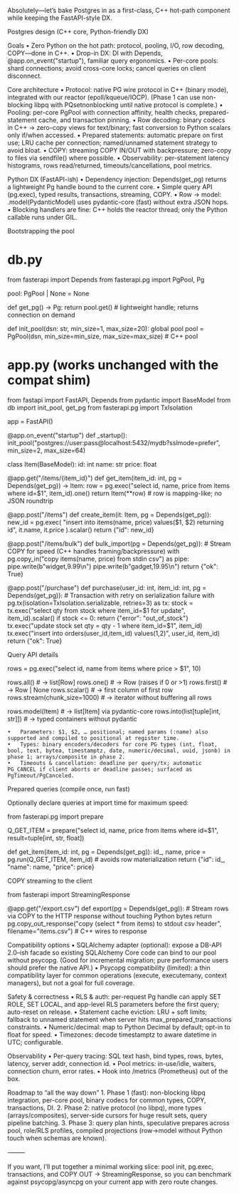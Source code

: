 Absolutely—let’s bake Postgres in as a first-class, C++ hot-path component while keeping the FastAPI-style DX.

Postgres design (C++ core, Python-friendly DX)

Goals
	•	Zero Python on the hot path: protocol, pooling, I/O, row decoding, COPY—done in C++.
	•	Drop-in DX: DI with Depends, @app.on_event("startup"), familiar query ergonomics.
	•	Per-core pools: shard connections; avoid cross-core locks; cancel queries on client disconnect.

Core architecture
	•	Protocol: native PG wire protocol in C++ (binary mode), integrated with our reactor (epoll/kqueue/IOCP). (Phase 1 can use non-blocking libpq with PQsetnonblocking until native protocol is complete.)
	•	Pooling: per-core PgPool with connection affinity, health checks, prepared-statement cache, and transaction pinning.
	•	Row decoding: binary codecs in C++ → zero-copy views for text/binary; fast conversion to Python scalars only if/when accessed.
	•	Prepared statements: automatic prepare on first use; LRU cache per connection; named/unnamed statement strategy to avoid bloat.
	•	COPY: streaming COPY IN/OUT with backpressure; zero-copy to files via sendfile() where possible.
	•	Observability: per-statement latency histograms, rows read/returned, timeouts/cancellations, pool metrics.

Python DX (FastAPI-ish)
	•	Dependency injection: Depends(get_pg) returns a lightweight Pg handle bound to the current core.
	•	Simple query API (pg.exec), typed results, transactions, streaming, COPY.
	•	Row → model: .model(PydanticModel) uses pydantic-core (fast) without extra JSON hops.
	•	Blocking handlers are fine: C++ holds the reactor thread; only the Python callable runs under GIL.

Bootstrapping the pool

# db.py
from fasterapi import Depends
from fasterapi.pg import PgPool, Pg

pool: PgPool | None = None

def get_pg() -> Pg:
    return pool.get()   # lightweight handle; returns connection on demand

def init_pool(dsn: str, min_size=1, max_size=20):
    global pool
    pool = PgPool(dsn, min_size=min_size, max_size=max_size)  # C++ pool

# app.py (works unchanged with the compat shim)
from fastapi import FastAPI, Depends
from pydantic import BaseModel
from db import init_pool, get_pg
from fasterapi.pg import TxIsolation

app = FastAPI()

@app.on_event("startup")
def _startup():
    init_pool("postgres://user:pass@localhost:5432/mydb?sslmode=prefer",
              min_size=2, max_size=64)

class Item(BaseModel):
    id: int
    name: str
    price: float

@app.get("/items/{item_id}")
def get_item(item_id: int, pg = Depends(get_pg)) -> Item:
    row = pg.exec("select id, name, price from items where id=$1", item_id).one()
    return Item(**row)  # row is mapping-like; no JSON roundtrip

@app.post("/items")
def create_item(it: Item, pg = Depends(get_pg)):
    new_id = pg.exec(
        "insert into items(name, price) values($1, $2) returning id",
        it.name, it.price
    ).scalar()
    return {"id": new_id}

@app.post("/items/bulk")
def bulk_import(pg = Depends(get_pg)):
    # Stream COPY for speed (C++ handles framing/backpressure)
    with pg.copy_in("copy items(name, price) from stdin csv") as pipe:
        pipe.write(b"widget,9.99\n")
        pipe.write(b"gadget,19.95\n")
    return {"ok": True}

@app.post("/purchase")
def purchase(user_id: int, item_id: int, pg = Depends(get_pg)):
    # Transaction with retry on serialization failure
    with pg.tx(isolation=TxIsolation.serializable, retries=3) as tx:
        stock = tx.exec("select qty from stock where item_id=$1 for update", item_id).scalar()
        if stock <= 0: return {"error": "out_of_stock"}
        tx.exec("update stock set qty = qty - 1 where item_id=$1", item_id)
        tx.exec("insert into orders(user_id,item_id) values($1,$2)", user_id, item_id)
    return {"ok": True}

Query API details

rows = pg.exec("select id, name from items where price > $1", 10)

rows.all()       # -> list[Row]
rows.one()       # -> Row (raises if 0 or >1)
rows.first()     # -> Row | None
rows.scalar()    # -> first column of first row
rows.stream(chunk_size=1000)  # -> iterator without buffering all rows

rows.model(Item)   # -> list[Item] via pydantic-core
rows.into(list[tuple[int, str]])  # -> typed containers without pydantic

	•	Parameters: $1, $2, … positional; named params (:name) also supported and compiled to positional at register time.
	•	Types: binary encoders/decoders for core PG types (int, float, bool, text, bytea, timestamptz, date, numeric/decimal, uuid, jsonb) in phase 1; arrays/composite in phase 2.
	•	Timeouts & cancellation: deadline per query/tx; automatic PG_CANCEL if client aborts or deadline passes; surfaced as PgTimeout/PgCanceled.

Prepared queries (compile once, run fast)

Optionally declare queries at import time for maximum speed:

from fasterapi.pg import prepare

Q_GET_ITEM = prepare("select id, name, price from items where id=$1",
                     result=tuple[int, str, float])

def get_item(item_id: int, pg = Depends(get_pg)):
    id_, name, price = pg.run(Q_GET_ITEM, item_id)  # avoids row materialization
    return {"id": id_, "name": name, "price": price}

COPY streaming to the client

from fasterapi import StreamingResponse

@app.get("/export.csv")
def export(pg = Depends(get_pg)):
    # Stream rows via COPY to the HTTP response without touching Python bytes
    return pg.copy_out_response("copy (select * from items) to stdout csv header",
                                filename="items.csv")  # C++ wires to response

Compatibility options
	•	SQLAlchemy adapter (optional): expose a DB-API 2.0–ish facade so existing SQLAlchemy Core code can bind to our pool without psycopg. (Good for incremental migration; pure performance users should prefer the native API.)
	•	Psycopg compatibility (limited): a thin compatibility layer for common operations (execute, executemany, context managers), but not a goal for full coverage.

Safety & correctness
	•	RLS & auth: per-request Pg handle can apply SET ROLE, SET LOCAL, and app-level RLS parameters before the first query; auto-reset on release.
	•	Statement cache eviction: LRU + soft limits; fallback to unnamed statement when server hits max_prepared_transactions constraints.
	•	Numeric/decimal: map to Python Decimal by default; opt-in to float for speed.
	•	Timezones: decode timestamptz to aware datetime in UTC; configurable.

Observability
	•	Per-query tracing: SQL text hash, bind types, rows, bytes, latency, server addr, connection id.
	•	Pool metrics: in-use/idle, waiters, connection churn, error rates.
	•	Hook into /metrics (Prometheus) out of the box.

Roadmap to “all the way down”
	1.	Phase 1 (fast): non-blocking libpq integration, per-core pool, binary codecs for common types, COPY, transactions, DI.
	2.	Phase 2: native protocol (no libpq), more types (arrays/composites), server-side cursors for huge result sets, query pipeline batching.
	3.	Phase 3: query plan hints, speculative prepares across pool, role/RLS profiles, compiled projections (row→model without Python touch when schemas are known).

⸻

If you want, I’ll put together a minimal working slice: pool init, pg.exec, transactions, and COPY OUT → StreamingResponse, so you can benchmark against psycopg/asyncpg on your current app with zero route changes.